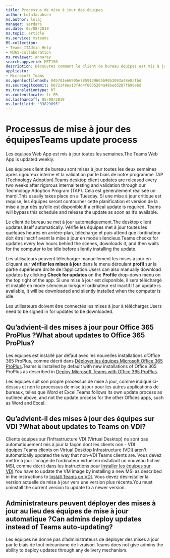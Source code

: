 ```yaml
---
title: Processus de mise à jour des équipes
author: LolaJacobsen
ms.author: lolaj
manager: serdars
ms.date: 05/08/2019
ms.topic: article
ms.service: msteams
MS.collection:
- Teams_ITAdmin_Help
- M365-collaboration
ms.reviewer: annaray
search.appverid: MET150
description: Découvrez comment le client de bureau équipes est mis à jour.
appliesto:
- Microsoft Teams
ms.openlocfilehash: 04b7d1e66905e7859139605b90b3093a48e8afbd
ms.sourcegitcommit: b072148ea13f4d4f6035204a48bedd287fb90ebd
ms.translationtype: MT
ms.contentlocale: fr-FR
ms.lasthandoff: 05/08/2019
ms.locfileid: "33829095"
---
```

# <a name="teams-update-process"></a><span data-ttu-id="316ec-103">Processus de mise à jour des équipes</span><span class="sxs-lookup"><span data-stu-id="316ec-103">Teams update process</span></span>

<span data-ttu-id="316ec-104">Les équipes Web App est mis à jour toutes les semaines.</span><span class="sxs-lookup"><span data-stu-id="316ec-104">The Teams Web App is updated weekly.</span></span>

<span data-ttu-id="316ec-105">Les équipes client de bureau sont mises à jour toutes les deux semaines après rigoureux interne et la validation par le biais de notre programme TAP (Technology Adoption).</span><span class="sxs-lookup"><span data-stu-id="316ec-105">Teams desktop client updates are released every two weeks after rigorous internal testing and validation through our Technology Adoption Program (TAP).</span></span> <span data-ttu-id="316ec-106">Cela est généralement réalisée un mardi.</span><span class="sxs-lookup"><span data-stu-id="316ec-106">This usually takes place on a Tuesday.</span></span> <span data-ttu-id="316ec-107">Si une mise à jour critique est requise, les équipes seront contourner cette planification et version de la mise à jour dès qu’elle est disponible.</span><span class="sxs-lookup"><span data-stu-id="316ec-107">If a critical update is required, Teams will bypass this schedule and release the update as soon as it’s available.</span></span>

<span data-ttu-id="316ec-108">Le client de bureau se met à jour automatiquement.</span><span class="sxs-lookup"><span data-stu-id="316ec-108">The desktop client updates itself automatically.</span></span> <span data-ttu-id="316ec-109">Vérifie les équipes met à jour toutes les quelques heures en arrière-plan, télécharge et puis attend que l’ordinateur doit être inactif avant la mise à jour en mode silencieux.</span><span class="sxs-lookup"><span data-stu-id="316ec-109">Teams checks for updates every few hours behind the scenes, downloads it, and then waits for the computer to be idle before silently installing the update.</span></span>

<span data-ttu-id="316ec-110">Les utilisateurs peuvent télécharger manuellement les mises à jour en cliquant sur **vérifier les mises à jour** dans le menu déroulant **profil** sur la partie supérieure droite de l’application.</span><span class="sxs-lookup"><span data-stu-id="316ec-110">Users can also manually download updates by clicking **Check for updates** on the **Profile** drop-down menu on the top right of the app.</span></span> <span data-ttu-id="316ec-111">Si une mise à jour est disponible, il sera téléchargé et installé en mode silencieux lorsque l’ordinateur est inactif.</span><span class="sxs-lookup"><span data-stu-id="316ec-111">If an update is available, it will be downloaded and silently installed when the computer is idle.</span></span>

<span data-ttu-id="316ec-112">Les utilisateurs doivent être connectés les mises à jour à télécharger.</span><span class="sxs-lookup"><span data-stu-id="316ec-112">Users need to be signed in for updates to be downloaded.</span></span>

## <a name="what-about-updates-to-office-365-proplus"></a><span data-ttu-id="316ec-113">Qu’advient-il des mises à jour pour Office 365 ProPlus ?</span><span class="sxs-lookup"><span data-stu-id="316ec-113">What about updates to Office 365 ProPlus?</span></span>

<span data-ttu-id="316ec-114">Les équipes est installé par défaut avec les nouvelles installations d’Office 365 ProPlus, comme décrit dans [Déployer les équipes Microsoft Office 365 ProPlus](https://docs.microsoft.com/DeployOffice/teams-install).</span><span class="sxs-lookup"><span data-stu-id="316ec-114">Teams is installed by default with new installations of Office 365 ProPlus as described in [Deploy Microsoft Teams with Office 365 ProPlus](https://docs.microsoft.com/DeployOffice/teams-install).</span></span> 

<span data-ttu-id="316ec-115">Les équipes suit son propre processus de mise à jour, comme indiqué ci-dessus et non le processus de mise à jour pour les autres applications de bureaux, telles que Word et Excel.</span><span class="sxs-lookup"><span data-stu-id="316ec-115">Teams follows its own update process as outlined above, and not the update process for the other Offices apps, such as Word and Excel.</span></span>

## <a name="what-about-updates-to-teams-on-vdi"></a><span data-ttu-id="316ec-116">Qu’advient-il des mises à jour des équipes sur VDI ?</span><span class="sxs-lookup"><span data-stu-id="316ec-116">What about updates to Teams on VDI?</span></span>

<span data-ttu-id="316ec-117">Clients équipes sur l’Infrastructure VDI (Virtual Desktop) ne sont pas automatiquement mis à jour la façon dont les clients non - VDI équipes.</span><span class="sxs-lookup"><span data-stu-id="316ec-117">Teams clients on Virtual Desktop Infrastructure (VDI) aren't automatically updated the way that non-VDI Teams clients are.</span></span> <span data-ttu-id="316ec-118">Vous devez mettre à jour l’image de l’ordinateur virtuel en installant un nouveau fichier MSI, comme décrit dans les instructions pour [Installer les équipes sur VDI](https://docs.microsoft.com/microsoftteams/teams-for-vdi#install-teams-on-vdi).</span><span class="sxs-lookup"><span data-stu-id="316ec-118">You have to update the VM image by installing a new MSI as described in the instructions to [Install Teams on VDI](https://docs.microsoft.com/microsoftteams/teams-for-vdi#install-teams-on-vdi).</span></span> <span data-ttu-id="316ec-119">Vous devez désinstaller la version actuelle de mise à jour vers une version plus récente.</span><span class="sxs-lookup"><span data-stu-id="316ec-119">You must uninstall the current version to update to a newer version.</span></span>

## <a name="can-admins-deploy-updates-instead-of-teams-auto-updating"></a><span data-ttu-id="316ec-120">Administrateurs peuvent déployer des mises à jour au lieu des équipes de mise à jour automatique ?</span><span class="sxs-lookup"><span data-stu-id="316ec-120">Can admins deploy updates instead of Teams auto-updating?</span></span>

<span data-ttu-id="316ec-121">Les équipes ne donne pas d’administrateurs de déployer des mises à jour par le biais de tout mécanisme de livraison.</span><span class="sxs-lookup"><span data-stu-id="316ec-121">Teams does not give admins the ability to deploy updates through any delivery mechanism.</span></span>
